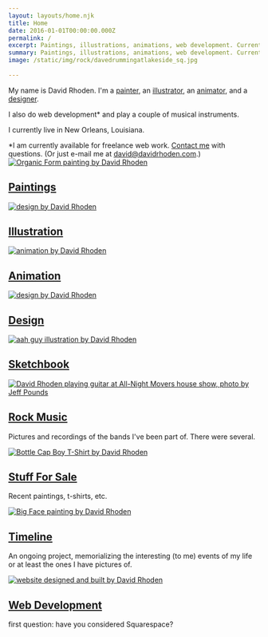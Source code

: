 ```yaml
---
layout: layouts/home.njk
title: Home
date: 2016-01-01T00:00:00.000Z
permalink: /
excerpt: Paintings, illustrations, animations, web development. Currently based in New Orleans, Louisiana.
summary: Paintings, illustrations, animations, web development. Currently based in New Orleans, Louisiana.
image: /static/img/rock/davedrummingatlakeside_sq.jpg
 
---
```


<div class="intro-home" style="position: relative;">
<p>My name is David Rhoden. I'm a <a href="paintings">painter</a>, an <a href="illustrations">illustrator</a>, an <a href="animations">animator</a>, and a <a href="designs">designer</a>.</p>
<p>I also do web development* and play a couple of musical instruments.</p>
<p>I currently live in New Orleans, Louisiana.</p>
<div class="footnote">*I am currently available for freelance web work. <a href="/contact">Contact me</a> with questions. (Or just e-mail me at <a href="mailto:david@davidrhoden.com">david@davidrhoden.com</a>.)</div>
</div>

<div class="grid-home">

<div class="polaroid">
	<a href="paintings">
<img src="/static/img/paintings/organicform5-chromeyellow-sq.jpg" alt="Organic Form painting by David Rhoden">
<h2>Paintings</h2>
</a>
</div>

<div class="polaroid"  data-aos="fade-up" data-aos-easing="linear" data-aos-duration="1500">
	<a href="illustrations">
	<div>
<img src="/static/img/illustrations/harbo.jpg" alt="design by David Rhoden">
	</div>
	<h2>Illustration</h2>
</a>
</div>

<div class="polaroid" data-aos="fade-up" data-aos-easing="linear" data-aos-duration="1500">
	<a href="animations">
	<img src="/static/img/animations/160628_waver_600.gif" alt="animation by David Rhoden">
	<h2>Animation</h2>
	</a>
</div>

<div class="polaroid" data-aos="fade-up" data-aos-easing="linear" data-aos-duration="1500">
	<a href="designs">
	<img src="/static/img/designs/TalbotAdamsAlbum.jpg" alt="design by David Rhoden">
	<h2>Design</h2>
	</a>
</div>

<div class="polaroid" data-aos="fade-up" data-aos="fade-up" data-aos-easing="linear" data-aos-duration="1500">
	<a href="sketchbook">
<img src="/static/img/sketchbook/aah-guy.jpg" alt="aah guy illustration by David Rhoden">
	<h2>Sketchbook</h2>
</a>
</div>

<div class="polaroid" data-aos="fade-up" data-aos="fade-up" data-aos-easing="linear" data-aos-duration="1500">
	<a href="rock">
<img src="/static/img/rock/anm-dave-020727.jpg" alt="David Rhoden playing guitar at All-Night Movers house show, photo by Jeff Pounds">
<h2>Rock Music</h2>
</a>
<p>Pictures and recordings of the bands I've been part of. There were several.</p>
</div>

<div class="polaroid" data-aos="fade-up" data-aos="fade-up" data-aos-easing="linear" data-aos-duration="1500">
<a href="forsale">
<img src="/static/img/designs/Bottle-CapTeeTurquoise.jpg" alt="Bottle Cap Boy T-Shirt by David Rhoden">
<h2>Stuff For Sale</h2>
</a>
<p>Recent paintings, t-shirts, etc.</p>
</div>

<div class="polaroid" data-aos="fade-up" data-aos="fade-up" data-aos-easing="linear" data-aos-duration="1500">
<a href="timeline">
<img src="/static/img/paintings/bigface_sq.jpg" alt="Big Face painting by David Rhoden">
<h2>Timeline</h2>
</a>
<p>An ongoing project, memorializing the interesting (to me) events of my life or at least the ones I have pictures of.</p>
</div>

<div class="polaroid" data-aos="fade-up" data-aos="fade-up" data-aos-easing="linear" data-aos-duration="1500">
<a href="web">
<img src="/static/img/web/edison.jpg" alt="website designed and built by David Rhoden">
<h2>Web Development</h2>
</a>
<p>first question: have you considered Squarespace?</p>
</div>

</div>
